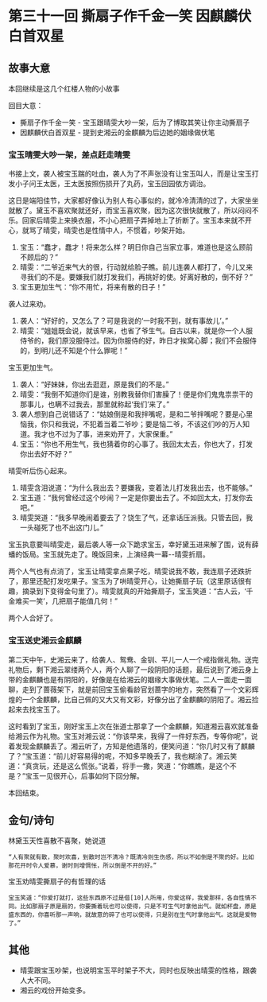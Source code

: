 # 第三十一回 撕扇子作千金一笑 因麒麟伏白首双星

## 故事大意

本回继续是这几个红楼人物的小故事

回目大意：

* 撕扇子作千金一笑 - 宝玉跟晴雯大吵一架，后为了博取其笑让你主动撕扇子
* 因麒麟伏白首双星 - 提到史湘云的金麒麟为后边她的姻缘做伏笔

### 宝玉晴雯大吵一架，差点赶走晴雯

书接上文，袭人被宝玉踹的吐血，袭人为了不声张没有让宝玉叫人，而是让宝玉打发小子问王太医，王太医按照伤损开了丸药，宝玉回园依方调治。

这日是端阳佳节，大家都好像认为别人有心事似的，就冷冷清清的过了，大家坐坐就散了。黛玉不喜欢聚就还好，而宝玉喜欢聚，因为这次很快就散了，所以闷闷不乐。回家后晴雯上来换衣服，不小心把扇子弄掉地上了折断了。宝玉本来就不开心，就骂了晴雯，晴雯也是性情中人，不惯着，吵架开始。

1. 宝玉：“蠢才，蠢才！将来怎么样？明日你自己当家立事，难道也是这么顾前不顾后的？”
2. 晴雯：“二爷近来气大的很，行动就给脸子瞧。前儿连袭人都打了，今儿又来寻我们的不是。要嫌我们就打发我们，再挑好的使。好离好散的，倒不好？”
3. 宝玉更加生气：“你不用忙，将来有散的日子！”

袭人过来劝。

1. 袭人：“好好的，又怎么了？可是我说的‘一时我不到，就有事故儿’。”
2. 晴雯：“姐姐既会说，就该早来，也省了爷生气。自古以来，就是你一个人服侍爷的，我们原没服侍过。因为你服侍的好，昨日才挨窝心脚；我们不会服侍的，到明儿还不知是个什么罪呢！”

宝玉更加生气。

1. 袭人：“好妹妹，你出去逛逛，原是我们的不是。”
2. 晴雯：“我倒不知道你们是谁，别教我替你们害臊了！便是你们鬼鬼祟祟干的那事儿，也瞒不过我去，那里就称起‘我们’来了。”
3. 袭人想到自己说错话了：“姑娘倒是和我拌嘴呢，是和二爷拌嘴呢？要是心里恼我，你只和我说，不犯着当着二爷吵；要是恼二爷，不该这们吵的万人知道。我才也不过为了事，进来劝开了，大家保重。”
4. 宝玉：“你也不用生气，我也猜着你的心事了。我回太太去，你也大了，打发你出去好不好？”

晴雯听后伤心起来。

1. 晴雯含泪说道：“为什么我出去？要嫌我，变着法儿打发我出去，也不能够。”
2. 宝玉道：“我何曾经过这个吵闹？一定是你要出去了。不如回太太，打发你去吧。”
3. 晴雯哭道：“我多早晚闹着要去了？饶生了气，还拿话压派我。只管去回，我一头碰死了也不出这门儿。”

宝玉执意要叫晴雯走，最后袭人等一众下跪求宝玉，幸好黛玉进来解了围，说有薛蟠的饭局。宝玉就先走了。晚饭回来，上演经典一幕--晴雯折扇。

两个人气也有点消了，宝玉让晴雯拿点果子吃，晴雯说我不敢，我连扇子还跌折了，那里还配打发吃果子。宝玉为了哄晴雯开心，让她撕扇子玩（这里原话很有趣，摘录到下变得金句里了）。晴雯就真的开始撕扇子，宝玉笑道：“古人云，‘千金难买一笑’，几把扇子能值几何！”

两个人合好了。

### 宝玉送史湘云金麒麟

第二天中午，史湘云来了，给袭人、鸳鸯、金钏、平儿一人一个戒指做礼物。送完礼物后，剩下湘云翠缕两个人，两个人聊了一段阴阳的话题，最后说到了湘云身上带的金麒麟也是有阴阳的，好像是在给湘云的姻缘大事做伏笔。二人一面走一面聊，走到了蔷薇架下，就是前回宝玉偷看龄官划蔷字的地方，突然看了一个文彩辉煌的一个金麒麟，比自己佩的又大又有文彩，好像分出了金麒麟的阴阳了。湘云捡起来去找宝玉了。

这时看到了宝玉，刚好宝玉上次在张道士那拿了一个金麒麟，知道湘云喜欢就准备给湘云作为礼物。宝玉对湘云说：“你该早来，我得了一件好东西，专等你呢”，说着发现金麒麟丢了。湘云听了，方知是他遗落的，便笑问道：“你几时又有了麒麟了？”宝玉道：“前儿好容易得的呢，不知多早晚丢了，我也糊涂了。湘云笑道：“真贪玩，还是这么慌张。”说着，将手一撒，笑道：“你瞧瞧，是这个不是？”宝玉一见很开心，后事如何下回分解。

本回结束。

## 金句/诗句

林黛玉天性喜散不喜聚，她说道

```shell
“人有聚就有散，聚时欢喜，到散时岂不清冷？既清冷则生伤感，所以不如倒是不聚的好。比如那花开时令人爱慕，谢时则增惆怅，所以倒是不开的好。”
```

宝玉劝晴雯撕扇子的有哲理的话

```shell
宝玉笑道：“你爱打就打，这些东西原不过是借[10]人所用，你爱这样，我爱那样，各自性情不同。比如那扇子原是扇的，你要撕着玩也可以使得，只是不可生气时拿他出气。就如杯盘，原是盛东西的，你喜听那一声响，就故意的碎了也可以使得，只是别在生气时拿他出气。这就是爱物了。”
```

## 其他

* 晴雯跟宝玉吵架，也说明宝玉平时架子不大，同时也反映出晴雯的性格，跟袭人大不同。
* 湘云的戏份开始变多。
